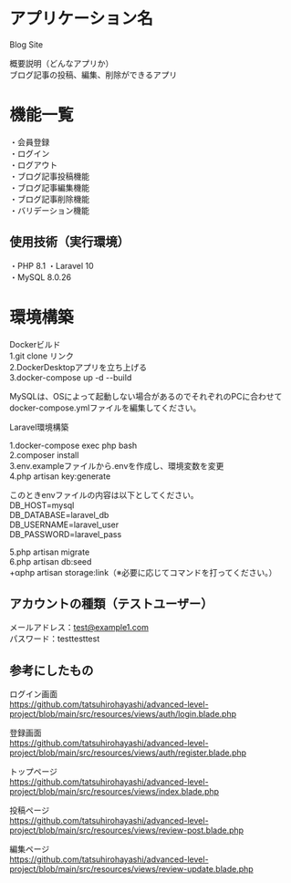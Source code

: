 # アプリケーション名

Blog Site<br>

概要説明（どんなアプリか）<br>
ブログ記事の投稿、編集、削除ができるアプリ<br>

# 機能一覧

・会員登録<br>
・ログイン<br>
・ログアウト<br>
・ブログ記事投稿機能<br>
・ブログ記事編集機能<br>
・ブログ記事削除機能<br>
・バリデーション機能<br>

## 使用技術（実行環境）

・PHP 8.1
・Laravel 10<br>
・MySQL 8.0.26<br>

# 環境構築

Dockerビルド<br>
1.git clone リンク<br>
2.DockerDesktopアプリを立ち上げる<br>
3.docker-compose up -d --build<br>

MySQLは、OSによって起動しない場合があるのでそれぞれのPCに合わせてdocker-compose.ymlファイルを編集してください。

Laravel環境構築

1.docker-compose exec php bash<br>
2.composer install<br>
3.env.exampleファイルから.envを作成し、環境変数を変更<br>
4.php artisan key:generate<br>

このときenvファイルの内容は以下としてください。<br>
DB_HOST=mysql<br>
DB_DATABASE=laravel_db<br>
DB_USERNAME=laravel_user<br>
DB_PASSWORD=laravel_pass<br>

5.php artisan migrate<br>
6.php artisan db:seed<br>
+αphp artisan storage:link（※必要に応じてコマンドを打ってください。）<br>

## アカウントの種類（テストユーザー）

メールアドレス：test@example1.com<br>
パスワード：testtesttest<br>

## 参考にしたもの

ログイン画面<br>
https://github.com/tatsuhirohayashi/advanced-level-project/blob/main/src/resources/views/auth/login.blade.php<br>

登録画面<br>
https://github.com/tatsuhirohayashi/advanced-level-project/blob/main/src/resources/views/auth/register.blade.php<br>

トップページ<br>
https://github.com/tatsuhirohayashi/advanced-level-project/blob/main/src/resources/views/index.blade.php<br>

投稿ページ<br>
https://github.com/tatsuhirohayashi/advanced-level-project/blob/main/src/resources/views/review-post.blade.php<br>

編集ページ<br>
https://github.com/tatsuhirohayashi/advanced-level-project/blob/main/src/resources/views/review-update.blade.php<br>